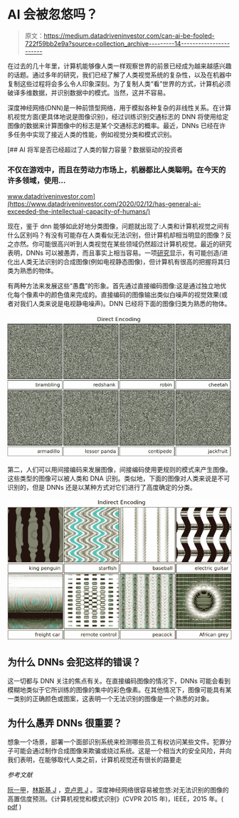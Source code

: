 # AI 会被忽悠吗？

> 原文：<https://medium.datadriveninvestor.com/can-ai-be-fooled-722f59bb2e9a?source=collection_archive---------14----------------------->

在过去的几十年里，计算机能够像人类一样观察世界的前景已经成为越来越感兴趣的话题。通过多年的研究，我们已经了解了人类视觉系统的复杂性，以及在机器中复制这些过程将会多么令人印象深刻。为了复制人类“看”世界的方式，计算机必须破译多维数据，并识别数据中的模式。当然，这并不容易。

深度神经网络(DNN)是一种前馈型网络，用于模拟各种复杂的非线性关系。在计算机视觉方面(更具体地说是图像识别)，经过训练识别交通标志的 DNN 将使用给定图像的数据来计算图像中的标志是某个交通标志的概率。最近，DNNs 已经在许多任务中实现了接近人类的性能，例如视觉分类和模式识别。

[](https://www.datadriveninvestor.com/2020/02/12/has-general-ai-exceeded-the-intellectual-capacity-of-humans/) [## AI 将军是否已经超过了人类的智力容量？数据驱动的投资者

### 不仅在游戏中，而且在劳动力市场上，机器都比人类聪明。在今天的许多领域，使用…

www.datadriveninvestor.com](https://www.datadriveninvestor.com/2020/02/12/has-general-ai-exceeded-the-intellectual-capacity-of-humans/) 

现在，鉴于 dnn 能够如此好地分类图像，问题就出现了:人类和计算机视觉之间有什么区别吗？有没有可能存在人类看似无法识别，但计算机却相当明显的图像？反之亦然。你可能很高兴听到人类视觉在某些领域仍然超过计算机视觉。最近的研究表明，DNNs 可以被愚弄，而且事实上相当容易。一项[研究](http://www.evolvingai.org/fooling)显示，有可能创造/进化出人类无法识别的合成图像(例如电视静态图像)，但计算机有很高的把握将其归类为熟悉的物体。

有两种方法来发展这些“愚蠢”的形象。首先通过直接编码图像:这是通过独立地优化每个像素中的颜色值来完成的。直接编码的图像输出类似白噪声的视觉效果(或者对我们人类来说是电视静电噪声)。DNN 已经将下面的图像归类为熟悉的物体。

![](img/c1aeee1ba29e17234209be50d545bc31.png)

第二，人们可以用间接编码来发展图像，间接编码使用更规则的模式来产生图像。这些类型的图像可以被人类和 DNA 识别。类似地，下面的图像对人类来说是不可识别的，但是 DNNs 还是以某种方式对它们进行了高度确定的分类。

![](img/3286b35947c15a0dc91cb0748aaf72bc.png)

## 为什么 DNNs 会犯这样的错误？

这一切都与 DNN 关注的焦点有关。在直接编码图像的情况下，DNNs 可能会看到模糊地类似于它所训练的图像的集中的彩色像素。在其他情况下，图像可能具有某一类别的正确颜色或图案，这表明一个无法识别的图像是一个熟悉的对象。

## 为什么愚弄 DNNs 很重要？

想象一个场景，部署一个面部识别系统来检测哪些员工有权访问某些文件。犯罪分子可能会通过制作合成图像来欺骗或绕过系统。这是一个相当大的安全风险，并向我们表明，在能够取代人类之前，计算机视觉还有很长的路要走

*参考文献*

[阮一甲](http://anhnguyen.me/)，[林斯基 J](http://yosinski.com/) ，[克卢恩 J](http://jeffclune.com/) 。深度神经网络很容易被忽悠:对无法识别的图像的高置信度预测。《计算机视觉和模式识别》(CVPR 2015 年)，IEEE，2015 年。( [pdf](http://www.evolvingai.org/files/DNNsEasilyFooled_cvpr15.pdf) )